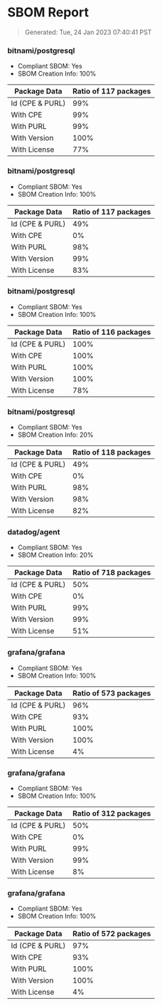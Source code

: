 # SBOM Report 

> Generated: Tue, 24 Jan 2023 07:40:41 PST


### bitnami/postgresql

* Compliant SBOM: Yes
* SBOM Creation Info: 100%

| Package Data     | Ratio of 117 packages |
| ---------------- | ----------------------------------- |
| Id (CPE & PURL)  | 99%       |
| With CPE         | 99%                  |
| With PURL        | 99%                 |
| With Version     | 100%              |
| With License     | 77%              |


### bitnami/postgresql

* Compliant SBOM: Yes
* SBOM Creation Info: 100%

| Package Data     | Ratio of 117 packages |
| ---------------- | ----------------------------------- |
| Id (CPE & PURL)  | 49%       |
| With CPE         | 0%                  |
| With PURL        | 98%                 |
| With Version     | 99%              |
| With License     | 83%              |


### bitnami/postgresql

* Compliant SBOM: Yes
* SBOM Creation Info: 100%

| Package Data     | Ratio of 116 packages |
| ---------------- | ----------------------------------- |
| Id (CPE & PURL)  | 100%       |
| With CPE         | 100%                  |
| With PURL        | 100%                 |
| With Version     | 100%              |
| With License     | 78%              |


### bitnami/postgresql

* Compliant SBOM: Yes
* SBOM Creation Info: 20%

| Package Data     | Ratio of 118 packages |
| ---------------- | ----------------------------------- |
| Id (CPE & PURL)  | 49%       |
| With CPE         | 0%                  |
| With PURL        | 98%                 |
| With Version     | 98%              |
| With License     | 82%              |


### datadog/agent

* Compliant SBOM: Yes
* SBOM Creation Info: 20%

| Package Data     | Ratio of 718 packages |
| ---------------- | ----------------------------------- |
| Id (CPE & PURL)  | 50%       |
| With CPE         | 0%                  |
| With PURL        | 99%                 |
| With Version     | 99%              |
| With License     | 51%              |


### grafana/grafana

* Compliant SBOM: Yes
* SBOM Creation Info: 100%

| Package Data     | Ratio of 573 packages |
| ---------------- | ----------------------------------- |
| Id (CPE & PURL)  | 96%       |
| With CPE         | 93%                  |
| With PURL        | 100%                 |
| With Version     | 100%              |
| With License     | 4%              |


### grafana/grafana

* Compliant SBOM: Yes
* SBOM Creation Info: 100%

| Package Data     | Ratio of 312 packages |
| ---------------- | ----------------------------------- |
| Id (CPE & PURL)  | 50%       |
| With CPE         | 0%                  |
| With PURL        | 99%                 |
| With Version     | 99%              |
| With License     | 8%              |


### grafana/grafana

* Compliant SBOM: Yes
* SBOM Creation Info: 100%

| Package Data     | Ratio of 572 packages |
| ---------------- | ----------------------------------- |
| Id (CPE & PURL)  | 97%       |
| With CPE         | 93%                  |
| With PURL        | 100%                 |
| With Version     | 100%              |
| With License     | 4%              |


